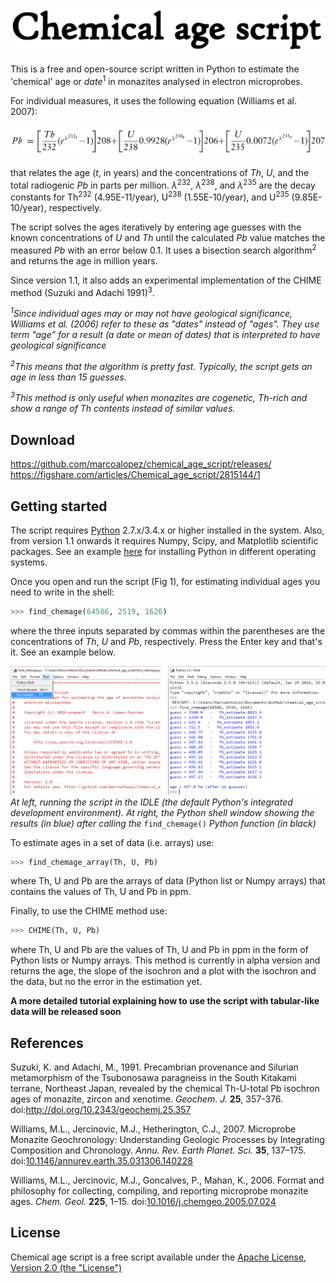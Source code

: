 ﻿![](https://raw.githubusercontent.com/marcoalopez/chemical_age_script/master/header.png)

This is a free and open-source script written in Python to estimate the 'chemical' age or *date*<sup>1</sup> in monazites analysed in electron microprobes.

For individual measures, it uses the following equation (Williams et al. 2007):

![](https://raw.githubusercontent.com/marcoalopez/chemical_age_script/master/fig_01.png)

that relates the age (*t*, in years) and the concentrations of *Th*, *U*, and the total radiogenic *Pb* in parts per million. *λ*<sup>232</sup>, *λ*<sup>238</sup>, and *λ*<sup>235</sup> are the decay constants for Th<sup>232</sup> (4.95E-11/year), U<sup>238</sup> (1.55E-10/year), and U<sup>235</sup> (9.85E-10/year), respectively.

The script solves the ages iteratively by entering age guesses with the known concentrations of *U* and *Th* until the calculated *Pb* value matches the measured *Pb* with an error below 0.1. It uses a bisection search algorithm<sup>2</sup> and returns the age in million years.

Since version 1.1, it also adds an experimental implementation of the CHIME method (Suzuki and Adachi 1991)<sup>3</sup>.

*<sup>1</sup>Since individual ages may or may not have geological significance, Williams et al. (2006) refer to these as "dates" instead of "ages". They use term "age" for a result (a date or mean of dates) that is interpreted to have geological significance*

*<sup>2</sup>This means that the algorithm is pretty fast. Typically, the script gets an age in less than 15 guesses.*

*<sup>3</sup>This method is only useful when monazites are cogenetic, Th-rich and show a range of Th contents instead of similar values.*

## Download
https://github.com/marcoalopez/chemical_age_script/releases/
https://figshare.com/articles/Chemical_age_script/2815144/1

## Getting started

The script requires [Python](https://www.python.org/) 2.7.x/3.4.x or higher installed in the system. Also, from version 1.1 onwards it requires Numpy, Scipy, and Matplotlib scientific packages. See an example [here](https://github.com/marcoalopez/GrainSizeTools/blob/master/DOCS/Requirements.md) for installing Python in different operating systems.

Once you open and run the script (Fig 1), for estimating individual ages you need to write in the shell:

```python
>>> find_chemage(64586, 2519, 1626)
```

where the three inputs separated by commas within the parentheses are the concentrations of *Th*, *U* and *Pb*, respectively. Press the Enter key and that's it. See an example below.

![](https://raw.githubusercontent.com/marcoalopez/chemical_age_script/master/fig_02.png)
*At left, running the script in the IDLE (the default Python's integrated development environment).
At right, the Python shell window showing the results (in blue) after calling the* ```find_chemage()```
*Python function (in black)*

To estimate ages in a set of data (i.e. arrays) use:

```python
>>> find_chemage_array(Th, U, Pb)
```
where Th, U and Pb are the arrays of data (Python list or Numpy arrays) that contains the values of Th, U and Pb in ppm.

Finally, to use the CHIME method use:

```python
>>> CHIME(Th, U, Pb)
```
where Th, U and Pb are the values of Th, U and Pb in ppm in the form of Python lists or Numpy arrays. This method is currently in alpha version and returns the age, the slope of the isochron and a plot with the isochron and the data, but no the error in the estimation yet.

**A more detailed tutorial explaining how to use the script with tabular-like data will be released soon**

## References
Suzuki, K. and Adachi, M., 1991. Precambrian provenance and Silurian metamorphism of the Tsubonosawa paragneiss in the South Kitakami terrane, Northeast Japan, revealed by the chemical Th-U-total Pb isochron ages of monazite, zircon and xenotime. *Geochem. J.* **25**, 357-376. doi:http://doi.org/10.2343/geochemj.25.357

Williams, M.L., Jercinovic, M.J., Hetherington, C.J., 2007. Microprobe Monazite Geochronology: Understanding Geologic Processes by Integrating Composition and Chronology. *Annu. Rev. Earth Planet. Sci.* **35**, 137–175. doi:[10.1146/annurev.earth.35.031306.140228](http://dx.doi.org/10.1146/annurev.earth.35.031306.140228)

Williams, M.L., Jercinovic, M.J., Goncalves, P., Mahan, K., 2006. Format and philosophy for collecting, compiling, and reporting microprobe monazite ages. *Chem. Geol.* **225**, 1–15. doi:[10.1016/j.chemgeo.2005.07.024](http://dx.doi.org/10.1016/j.chemgeo.2005.07.024)

## License
Chemical age script is a free script available under the [Apache License, Version 2.0 (the "License")](http://www.apache.org/licenses/LICENSE-2.0)
